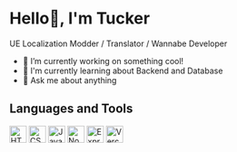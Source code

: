 # Hello👋, I'm Tucker
UE Localization Modder / Translator / Wannabe Developer

- 🔭 I’m currently working on something cool!
- 🌱 I'm currently learning about Backend and Database
- 💬 Ask me about anything

## Languages and Tools
<p>
  <img src="https://cdn.jsdelivr.net/gh/devicons/devicon@latest/icons/html5/html5-plain-wordmark.svg" width="30" alt="HTML5" />
  <img src="https://cdn.jsdelivr.net/gh/devicons/devicon@latest/icons/css3/css3-plain-wordmark.svg" width="30" alt="CSS3" />
  <img src="https://cdn.jsdelivr.net/gh/devicons/devicon@latest/icons/javascript/javascript-plain.svg" width="30" alt="JavaScript" />
  <img src="https://cdn.jsdelivr.net/gh/devicons/devicon@latest/icons/nodejs/nodejs-plain-wordmark.svg" width="30" alt="Node.js" />
  <img src="https://cdn.jsdelivr.net/gh/devicons/devicon@latest/icons/express/express-original.svg" width="30" alt="Express" />
  <img src="https://cdn.jsdelivr.net/gh/devicons/devicon@latest/icons/vercel/vercel-original-wordmark.svg" width="30" alt="Vercel" />
</p>
